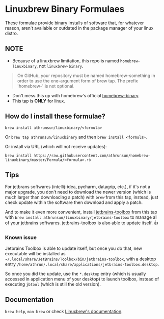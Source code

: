 # Linuxbrew Binary Formulaes
These formulae provide binary installs of software that, for whatever reason, aren't available or outdated in the package manager of your linux distro.

## NOTE

* Because of a linuxbrew limitation, this repo is named `homebrew-linuxbinary`, not `linuxbrew-binary`.

> On GitHub, your repository must be named homebrew-something in order to use the one-argument form of brew tap. The prefix 'homebrew-' is not optional.

* Don't mess this up with homebrew's official [homebrew-binary](https://github.com/Homebrew/homebrew-binary).
* This tap is **ONLY** for linux.

## How do I install these formulae?
`brew install athrunsun/linuxbinary/<formula>`

Or `brew tap athrunsun/linuxbinary` and then `brew install <formula>`.

Or install via URL (which will not receive updates):

```
brew install https://raw.githubusercontent.com/athrunsun/homebrew-linuxbinary/master/Formula/<formula>.rb
```

## Tips
For jetbrans softwares (intellij-idea, pycharm, datagrip, etc.), if it's not a major upgrade, you don't need to download the newer version (which is much larger than downloading a patch) with `brew` from this tap, instead, just check update within the software then download and apply a patch.

And to make it even more convenient, install [jetbrains-toolbox](https://www.jetbrains.com/toolbox/) from this tap with `brew install athrunsun/linuxbinary/jetbrains-toolbox` to manage all of your jetbrains softwares. jetbrains-toolbox is also able to update itself. :thumbsup:

### Known issue
Jetbrains Toolbox is able to update itself, but once you do that, new executable will be installed as `~/.local/share/JetBrains/Toolbox/bin/jetbrains-toolbox`, with a desktop entry `/home/athrun/.local/share/applications/jetbrains-toolbox.desktop`.

So once you did the update, use the `*.desktop` entry (which is usually accessed in application menu of your desktop) to launch toolbox, instead of executing `jbtool` (which is still the old version).

## Documentation
`brew help`, `man brew` or check [Linuxbrew's documentation](https://github.com/Linuxbrew/brew/tree/master/docs#readme).
